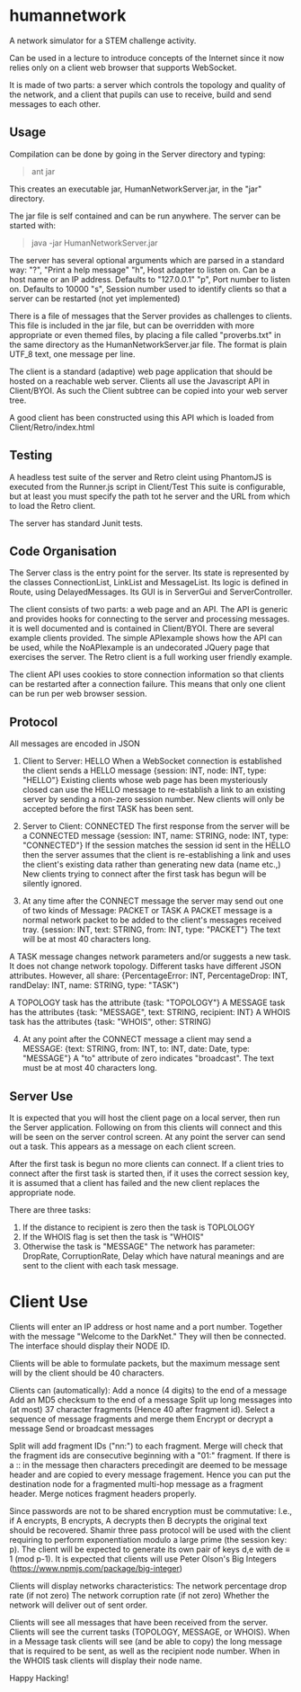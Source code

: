 humannetwork
============

A network simulator for a STEM challenge activity.

Can be used in a lecture to introduce concepts of the Internet since it now relies only on a client web browser that supports WebSocket.

It is made of two parts: a server which controls the topology and quality of the network, and a client that pupils can use to receive, build and send messages to each other.

Usage
-----
Compilation can be done by going in the Server directory and typing:

> ant jar

This creates an executable jar, HumanNetworkServer.jar, in the "jar" directory.

The jar file is self contained and can be run anywhere.  The server can be started with:

> java -jar HumanNetworkServer.jar

The server has several optional arguments which are parsed in a standard way:
   "?", "Print a help message"
   "h", Host adapter to listen on.  Can be a host name or an IP address. Defaults to "127.0.0.1"
   "p", Port number to listen on.  Defaults to 10000
   "s", Session number used to identify clients so that a server can be restarted (not yet implemented)

There is a file of messages that the Server provides as challenges to clients.  This file is included in the jar file, but can be overridden with more appropriate or even themed files, by placing a file called "proverbs.txt" in the same directory as the HumanNetworkServer.jar file.  The format is plain UTF_8 text, one message per line.

The client is a standard (adaptive) web page application that should be hosted on a reachable web server.  Clients all use the Javascript API in Client/BYOI.  As such the Client subtree can be copied into your web server tree.

A good client has been constructed using this API which is loaded from Client/Retro/index.html

Testing
-------
A headless test suite of the server and Retro cleint using PhantomJS is executed from the Runner.js script in Client/Test
This suite is configurable, but at least you must specify the path tot he server and the URL from which to load the Retro client.

The server has standard Junit tests.

Code Organisation
-----------------
The Server class is the entry point for the server. Its state is represented by the classes ConnectionList, LinkList and MessageList. Its logic is defined in Route, using DelayedMessages. Its GUI is in ServerGui and ServerController.

The client consists of two parts: a web page and an API.
The API is generic and provides hooks for connecting to the server and processing messages.  it is well documented and is contained in Client/BYOI.
There are several example clients provided.  The simple APIexample shows how the API can be used, while the NoAPIexample is an undecorated JQuery page that exercises the server.
The Retro client is a full working user friendly example.

The client API uses cookies to store connection information so that clients can be restarted after a connection failure.  This means that only one client can be run per web browser session.


Protocol
--------
All messages are encoded in JSON

1. Client to Server: HELLO
When a WebSocket connection is established the client sends a HELLO message
{session: INT, node: INT, type: "HELLO"}
Existing clients whose web page has been mysteriously closed can use the HELLO message to re-establish a link to an existing server by sending a non-zero session number.
New clients will only be accepted before the first TASK has been sent.

2. Server to Client: CONNECTED
The first response from the server will be a CONNECTED message
{session: INT, name: STRING, node: INT, type: "CONNECTED"}
If the session matches the session id sent in the HELLO then the server assumes that the client is re-establishing a link and uses the client's existing data rather than generating new data (name etc.,)
New clients trying to connect after the first task has begun will be silently ignored.

3. At any time after the CONNECT message the server may send out one of two kinds of Message: PACKET or TASK
  A PACKET message is a normal network packet to be added to the client's messages received tray.
  {session: INT, text: STRING, from: INT, type: "PACKET"}
  The text will be at most 40 characters long.

  A TASK message changes network parameters and/or suggests a new task.  It does not change network topology.
  Different tasks have different JSON attributes.  However, all share:
  {PercentageError: INT, PercentageDrop: INT, randDelay: INT, name: STRING, type: "TASK")

  A TOPOLOGY task has the attribute {task: "TOPOLOGY"}
  A MESSAGE task has the attributes {task: "MESSAGE", text: STRING, recipient: INT}
  A WHOIS task has the attributes {task: "WHOIS", other: STRING)

4. At any point after the CONNECT message a client may send a MESSAGE:
  {text: STRING, from: INT, to: INT, date: Date, type: "MESSAGE"}
  A "to" attribute of zero indicates "broadcast". The text must be at most 40 characters long.
  
Server Use
----------
It is expected that you will host the client page on a local server, then run the Server application.
Following on from this clients will connect and this will be seen on the server control screen.
At any point the server can send out a task.  This appears as a message on each client screen.

After the first task is begun no more clients can connect.  If a client tries to connect after the first task is started then, if it uses the correct session key, it is assumed that a client has failed and the new client replaces the appropriate node.

There are three tasks:
1) If the distance to recipient is zero then the task is TOPLOLOGY
2) If the WHOIS flag is set then the task is "WHOIS"
3) Otherwise the task is "MESSAGE"
The network has parameter: DropRate, CorruptionRate, Delay which have natural meanings and are sent to the client with each task message.

Client Use
================
Clients will enter an IP address or host name and a port number.  Together with the message "Welcome to the DarkNet."
They will then be connected.  The interface should display their NODE ID.

Clients will be able to formulate packets, but the maximum message sent will by the client should be 40 characters.

Clients can (automatically):
 Add a nonce (4 digits) to the end of a message
 Add an MD5 checksum to the end of a message
 Split up long messages into (at most) 37 character fragments (Hence 40 after fragment id).
 Select a sequence of message fragments and merge them
 Encrypt or decrypt a message
 Send or broadcast messages

Split will add fragment IDs ("nn:") to each fragment. Merge will check that the fragment ids are consecutive beginning with a "01:" fragment.
If there is a :: in the message then characters precedingit are deemed to be message header and are copied to every message fragement.  Hence you can put the destination node for a fragmented multi-hop message as a fragment header.  Merge notices fragment headers properly.  

Since passwords are not to be shared encryption must be commutative:  I.e., if A encrypts, B encrypts, A decrypts then B decrypts the original text should be recovered.  Shamir three pass protocol will be used with the client requiring to perform exponentiation modulo a large prime (the session key: p).  The client will be expected to generate its own pair of keys d,e with de ≡ 1 (mod p-1).  It is expected that clients will use Peter Olson's Big Integers (https://www.npmjs.com/package/big-integer)

Clients will display networks characteristics:
 The network percentage drop rate (if not zero)
 The network corruption rate (if not zero)
 Whether the network will deliver out of sent order.

Clients will see all messages that have been received from the server.
Clients will see the current tasks (TOPOLOGY, MESSAGE, or WHOIS).
When in a Message task clients will see (and be able to copy) the long message that is required to be sent, as well as the recipient node number.
When in the WHOIS task clients will display their node name.

Happy Hacking!
